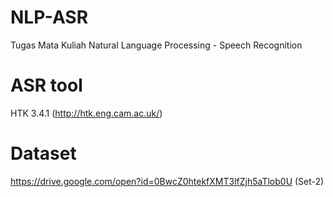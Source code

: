 # NLP-ASR

Tugas Mata Kuliah Natural Language Processing - Speech Recognition

# ASR tool
HTK 3.4.1 (http://htk.eng.cam.ac.uk/)

# Dataset 
https://drive.google.com/open?id=0BwcZ0htekfXMT3lfZjh5aTlob0U (Set-2)
